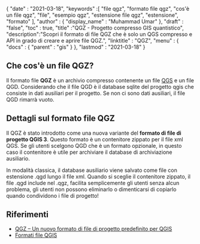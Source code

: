 {
  "date" : "2021-03-18",
  "keywords" :[ "file qgz", "formato file qgz", "cos'è un file qgz", "file", "esempio qgz", "estensione file qgz", "estensione", "formato" ],
  "author" : {
    "display_name" : "Muhammad Umar"
},
  "draft" : "false",
  "toc" : true,
  "title" :"QGZ - Progetto compresso GIS quantistico",
  "description":"Scopri il formato di file QGZ che è solo un QGS compresso e API in grado di creare e aprire file QGZ.",
  "linktitle" : "QGZ",
  "menu" : {
    "docs" : {
      "parent" : "gis"
}
},
  "lastmod" : "2021-03-18"
}

## Che cos'è un file QGZ?

Il formato file **QGZ** è un archivio compresso contenente un file [QGS](/gis/qgs/) e un file QGD. Considerando che il file QGD è il database sqlite del progetto qgis che consiste in dati ausiliari per il progetto. Se non ci sono dati ausiliari, il file QGD rimarrà vuoto.

## Dettagli sul formato file QGZ

Il QGZ è stato introdotto come una nuova variante del **formato di file di progetto QGIS 3**. Questo formato è un contenitore zippato per il file xml QGS. Se gli utenti scelgono QGD che è un formato opzionale, in questo caso il contenitore è utile per archiviare il database di archiviazione ausiliario.

In modalità classica, il database ausiliario viene salvato come file con estensione .qgd lungo il file xml. Quando si sceglie il contenitore zippato, il file .qgd include nel .qgz, facilita semplicemente gli utenti senza alcun problema, gli utenti non possono eliminarlo o dimenticarsi di copiarlo quando condividono i file di progetto!


## Riferimenti

* [QGZ – Un nuovo formato di file di progetto predefinito per QGIS](https://oslandia.com/en/2018/06/01/qgz-a-new-default-project-file-format-for-qgis/)
* [Formati file QGIS](https://docs.qgis.org/3.16/en/docs/user_manual/appendices/qgis_file_formats.html)

